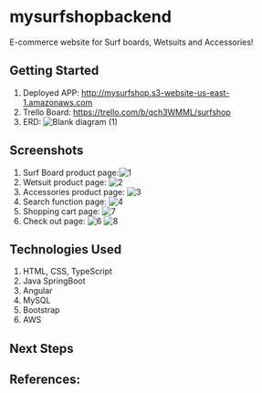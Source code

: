 # mysurfshopbackend
E-commerce website for Surf boards, Wetsuits and Accessories!

## Getting Started
1. Deployed APP: http://mysurfshop.s3-website-us-east-1.amazonaws.com
2. Trello Board: https://trello.com/b/qch3WMML/surfshop
3. ERD: ![Blank diagram (1)](https://user-images.githubusercontent.com/96930550/155052536-639beec8-e8c8-46df-898e-91cab1f69336.png)



## Screenshots
1. Surf Board product page:![1](https://user-images.githubusercontent.com/96930550/155052825-4d75bfb5-f48e-4533-b406-d3de29b5fbb4.PNG)
2. Wetsuit product page: ![2](https://user-images.githubusercontent.com/96930550/155052938-b9e1cad3-9687-4725-a64d-19aa9789b8c6.PNG)
3. Accessories product page: ![3](https://user-images.githubusercontent.com/96930550/155053041-7ac928a4-a236-4b49-be0f-dc542c909a13.PNG)
4. Search function page: ![4](https://user-images.githubusercontent.com/96930550/155053149-0dff2fcd-870e-4a25-9dab-0426094bc556.PNG)
5. Shopping cart page: ![7](https://user-images.githubusercontent.com/96930550/155053427-02c76318-478f-4c94-a784-00540635842b.PNG)
6. Check out page: ![6](https://user-images.githubusercontent.com/96930550/155053299-d5a3f8fc-d2dc-4bf4-8c37-08aafd585095.PNG) ![8](https://user-images.githubusercontent.com/96930550/155053534-e9c86fe0-5b46-4a4d-8837-e652472e710a.PNG)

## Technologies Used
1. HTML, CSS, TypeScript
2. Java SpringBoot
3. Angular
4. MySQL
5. Bootstrap
6. AWS

## Next Steps

## References:

